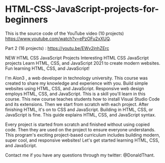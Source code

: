 # HTML-CSS-JavaScript-projects-for-beginners

This is the source code of the YouTube video (10 projects) https://www.youtube.com/watch?v=ePzOFu2xXUQ.

Part 2 (16 projects) : https://youtu.be/EWv2jnhZErc

NEW HTML CSS JavaScript Projects    Interesting HTML CSS JavaScript projects    Learn HTML, CSS, and JavaScript 2021 to create modern websites.    Fun learning HTML, CSS, and JavaScript!    

I'm Alon3 , a web developer in technology university.      This course was created to share my knowledge and experience with you.    Build simple websites using HTML, CSS, and JavaScript.    Responsive web design employs HTML, CSS, and JavaScript.   This is a skill you'll learn in this course.    This new course teaches students how to install Visual Studio Code and its extensions.    Then we start from scratch with each project.    After finishing HTML, it's on to CSS and JavaScript.    Building in HTML, CSS, or JavaScript is fine.    This guide explains HTML, CSS, and JavaScript syntax.    

Every project is started from scratch and finished without using copied code.    Then they are used on the project to ensure everyone understands.    This program's exciting project-based curriculum includes building modern, super cool, and responsive websites!    Let's get started learning HTML, CSS, and JavaScript.    

Contact me if you have any questions through my twitter: @DonaldThant. 
